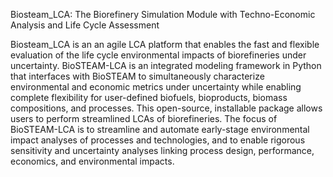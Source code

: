 Biosteam_LCA: The Biorefinery Simulation Module with Techno-Economic Analysis and Life Cycle Assessment

Biosteam_LCA is an an agile LCA platform that enables the fast and flexible evaluation of the life cycle environmental impacts of biorefineries under uncertainty. BioSTEAM-LCA is an integrated modeling framework in Python that interfaces with BioSTEAM to simultaneously characterize environmental and economic metrics under uncertainty while enabling complete flexibility for user-defined biofuels, bioproducts, biomass compositions, and processes. This open-source, installable package allows users to perform streamlined LCAs of biorefineries. The focus of BioSTEAM-LCA is to streamline and automate early-stage environmental impact analyses of processes and technologies, and to enable rigorous sensitivity and uncertainty analyses linking process design, performance, economics, and environmental impacts.  
